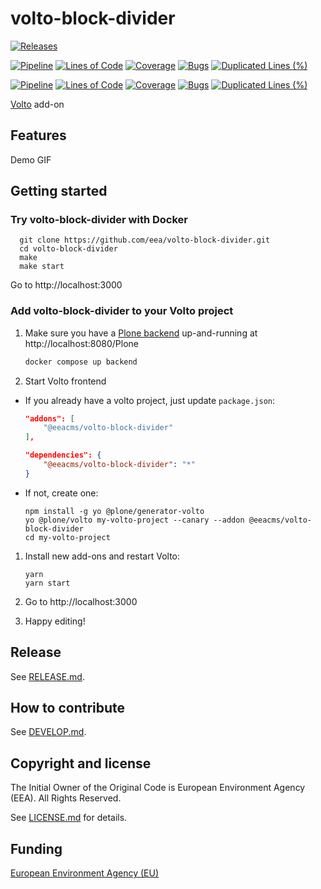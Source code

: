# volto-block-divider

[![Releases](https://img.shields.io/github/v/release/eea/volto-block-divider)](https://github.com/eea/volto-block-divider/releases)

[![Pipeline](https://ci.eionet.europa.eu/buildStatus/icon?job=volto-addons%2Fvolto-block-divider%2Fmaster&subject=master)](https://ci.eionet.europa.eu/view/Github/job/volto-addons/job/volto-block-divider/job/master/display/redirect)
[![Lines of Code](https://sonarqube.eea.europa.eu/api/project_badges/measure?project=volto-block-divider-master&metric=ncloc)](https://sonarqube.eea.europa.eu/dashboard?id=volto-block-divider-master)
[![Coverage](https://sonarqube.eea.europa.eu/api/project_badges/measure?project=volto-block-divider-master&metric=coverage)](https://sonarqube.eea.europa.eu/dashboard?id=volto-block-divider-master)
[![Bugs](https://sonarqube.eea.europa.eu/api/project_badges/measure?project=volto-block-divider-master&metric=bugs)](https://sonarqube.eea.europa.eu/dashboard?id=volto-block-divider-master)
[![Duplicated Lines (%)](https://sonarqube.eea.europa.eu/api/project_badges/measure?project=volto-block-divider-master&metric=duplicated_lines_density)](https://sonarqube.eea.europa.eu/dashboard?id=volto-block-divider-master)

[![Pipeline](https://ci.eionet.europa.eu/buildStatus/icon?job=volto-addons%2Fvolto-block-divider%2Fdevelop&subject=develop)](https://ci.eionet.europa.eu/view/Github/job/volto-addons/job/volto-block-divider/job/develop/display/redirect)
[![Lines of Code](https://sonarqube.eea.europa.eu/api/project_badges/measure?project=volto-block-divider-develop&metric=ncloc)](https://sonarqube.eea.europa.eu/dashboard?id=volto-block-divider-develop)
[![Coverage](https://sonarqube.eea.europa.eu/api/project_badges/measure?project=volto-block-divider-develop&metric=coverage)](https://sonarqube.eea.europa.eu/dashboard?id=volto-block-divider-develop)
[![Bugs](https://sonarqube.eea.europa.eu/api/project_badges/measure?project=volto-block-divider-develop&metric=bugs)](https://sonarqube.eea.europa.eu/dashboard?id=volto-block-divider-develop)
[![Duplicated Lines (%)](https://sonarqube.eea.europa.eu/api/project_badges/measure?project=volto-block-divider-develop&metric=duplicated_lines_density)](https://sonarqube.eea.europa.eu/dashboard?id=volto-block-divider-develop)


[Volto](https://github.com/plone/volto) add-on

## Features

Demo GIF

## Getting started

### Try volto-block-divider with Docker

      git clone https://github.com/eea/volto-block-divider.git
      cd volto-block-divider
      make
      make start

Go to http://localhost:3000

### Add volto-block-divider to your Volto project

1. Make sure you have a [Plone backend](https://plone.org/download) up-and-running at http://localhost:8080/Plone

   ```Bash
   docker compose up backend
   ```

1. Start Volto frontend

* If you already have a volto project, just update `package.json`:

   ```JSON
   "addons": [
       "@eeacms/volto-block-divider"
   ],

   "dependencies": {
       "@eeacms/volto-block-divider": "*"
   }
   ```

* If not, create one:

   ```
   npm install -g yo @plone/generator-volto
   yo @plone/volto my-volto-project --canary --addon @eeacms/volto-block-divider
   cd my-volto-project
   ```

1. Install new add-ons and restart Volto:

   ```
   yarn
   yarn start
   ```

1. Go to http://localhost:3000

1. Happy editing!

## Release

See [RELEASE.md](https://github.com/eea/volto-block-divider/blob/master/RELEASE.md).

## How to contribute

See [DEVELOP.md](https://github.com/eea/volto-block-divider/blob/master/DEVELOP.md).

## Copyright and license

The Initial Owner of the Original Code is European Environment Agency (EEA).
All Rights Reserved.

See [LICENSE.md](https://github.com/eea/volto-block-divider/blob/master/LICENSE.md) for details.

## Funding

[European Environment Agency (EU)](http://eea.europa.eu)

